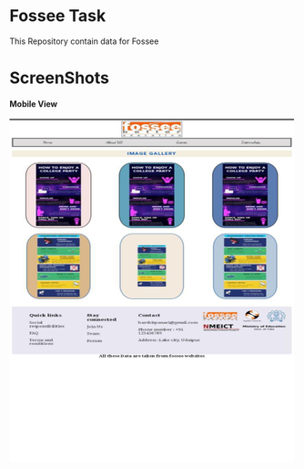 # Fossee Task 
This Repository contain data for Fossee
</br>
# ScreenShots
<h4> Mobile View </h4>
<img src="images/ssforfossee.jpeg" alt="Mobile View" width="500" height="600">

